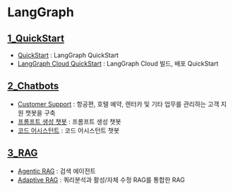 # LangGraph
## [1_QuickStart](1_QuickStart)
- [QuickStart](1_QuickStart/QuickStart.ipynb) : LangGraph QuickStart
- [LangGraph Cloud QuickStart](1_QuickStart/LangGraph_Cloud_QuickStart.ipynb) : LangGraph Cloud 빌드, 배포 QuickStart

## [2_Chatbots](2_Chatbots)
- [Customer Support](2_Chatbots/Customer_Support.ipynb) :  항공편, 호텔 예약, 렌터카 및 기타 업무를 관리하는 고객 지원 챗봇을 구축
- [프롬프트 생성 챗봇](2_Chatbots/User_Recommend.ipynb) : 프롬프트 생성 챗봇
- [코드 어시스턴트](2_Chatbots/Code_Assistant.ipynb) : 코드 어시스턴트 챗봇

## [3_RAG](3_RAG)
- [Agentic RAG](3_RAG/Agentic_Rag.ipynb) : 검색 에이전트
- [Adaptive RAG](3_RAG/Adaptive_RAG.ipynb) : 쿼리분석과 활성/자체 수정 RAG를 통합한 RAG